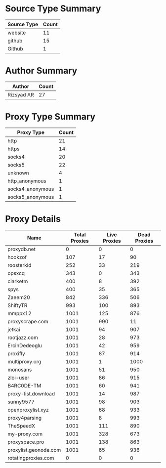 # Source Type Summary

| Source Type | Count |
|-------------|-------|
| website | 11 |
| github | 15 |
| Github | 1 |


# Author Summary

| Author | Count |
|--------|-------|
| Rizsyad AR | 27 |


# Proxy Type Summary

| Proxy Type | Count |
|------------|-------|
| http | 21 |
| https | 14 |
| socks4 | 20 |
| socks5 | 22 |
| unknown | 4 |
| http_anonymous | 1 |
| socks4_anonymous | 1 |
| socks5_anonymous | 1 |


# Proxy Details

| Name | Total Proxies | Live Proxies | Dead Proxies |
|------|---------------|--------------|---------------|
| proxydb.net | 0 | 0 | 0 |
| hookzof | 107 | 17 | 90 |
| roosterkid | 252 | 33 | 219 |
| opsxcq | 343 | 0 | 343 |
| clarketm | 400 | 8 | 392 |
| spys | 400 | 35 | 365 |
| Zaeem20 | 842 | 336 | 506 |
| ShiftyTR | 993 | 100 | 893 |
| mmppx12 | 1001 | 125 | 876 |
| proxyscrape.com | 1001 | 990 | 11 |
| jetkai | 1001 | 94 | 907 |
| rootjazz.com | 1001 | 28 | 973 |
| ErcinDedeoglu | 1001 | 42 | 959 |
| proxifly | 1001 | 87 | 914 |
| multiproxy.org | 1001 | 1 | 1000 |
| monosans | 1001 | 51 | 950 |
| zloi-user | 1001 | 86 | 915 |
| B4RC0DE-TM | 1001 | 60 | 941 |
| proxy-list.download | 1001 | 14 | 987 |
| sunny9577 | 1001 | 98 | 903 |
| openproxylist.xyz | 1001 | 68 | 933 |
| proxy4parsing | 1001 | 8 | 993 |
| TheSpeedX | 1001 | 111 | 890 |
| my-proxy.com | 1001 | 328 | 673 |
| proxyspace.pro | 1001 | 138 | 863 |
| proxylist.geonode.com | 1001 | 65 | 936 |
| rotatingproxies.com | 0 | 0 | 0 |
